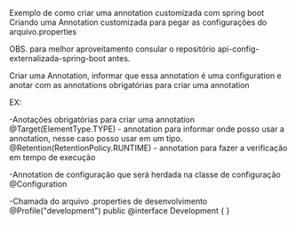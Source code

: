 Exemplo de como criar uma annotation customizada com spring boot
Criando uma Annotation  customizada para pegar as configurações do arquivo.properties

OBS. para melhor aproveitamento consular o repositório api-config-externalizada-spring-boot  antes.

Criar uma Annotation, informar que essa annotation é uma configuration 
e anotar com as annotations obrigatórias para criar uma annotation

EX:

-Anotações obrigatórias para criar uma annotation
@Target(ElementType.TYPE) - annotation para informar onde posso usar a annotation, nesse caso posso usar em um tipo.
@Retention(RetentionPolicy.RUNTIME) - annotation para fazer a verificação em tempo de execução

-Annotation de configuração que será herdada na classe de configuração
@Configuration

-Chamada do arquivo .properties de desenvolvimento 
@Profile("development")
public @interface Development {
}
